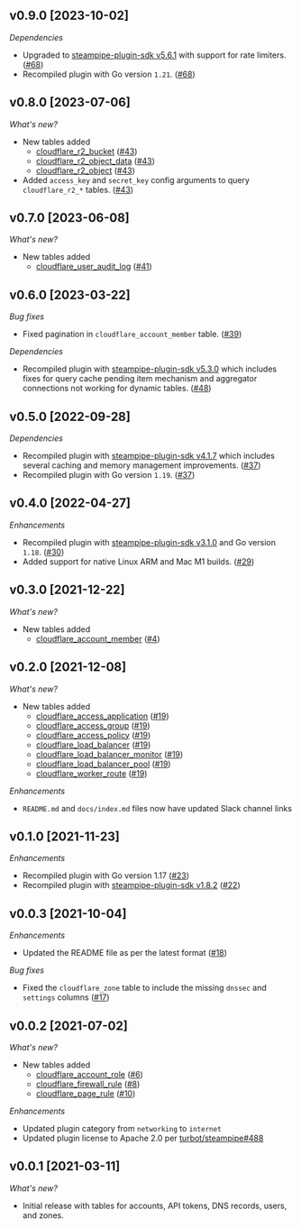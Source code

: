 ## v0.9.0 [2023-10-02]

_Dependencies_

- Upgraded to [steampipe-plugin-sdk v5.6.1](https://github.com/turbot/steampipe-plugin-sdk/blob/main/CHANGELOG.md#v561-2023-09-29) with support for rate limiters. ([#68](https://github.com/turbot/steampipe-plugin-cloudflare/pull/68))
- Recompiled plugin with Go version `1.21`. ([#68](https://github.com/turbot/steampipe-plugin-cloudflare/pull/68))

## v0.8.0 [2023-07-06]

_What's new?_

- New tables added
  - [cloudflare_r2_bucket](https://hub.steampipe.io/plugins/turbot/cloudflare/tables/cloudflare_r2_bucket) ([#43](https://github.com/turbot/steampipe-plugin-cloudflare/pull/43))
  - [cloudflare_r2_object_data](https://hub.steampipe.io/plugins/turbot/cloudflare/tables/cloudflare_r2_object_data) ([#43](https://github.com/turbot/steampipe-plugin-cloudflare/pull/43))
  - [cloudflare_r2_object](https://hub.steampipe.io/plugins/turbot/cloudflare/tables/cloudflare_r2_object) ([#43](https://github.com/turbot/steampipe-plugin-cloudflare/pull/43))
- Added `access_key` and `secret_key` config arguments to query `cloudflare_r2_*` tables. ([#43](https://github.com/turbot/steampipe-plugin-cloudflare/pull/43))

## v0.7.0 [2023-06-08]

_What's new?_

- New tables added
  - [cloudflare_user_audit_log](https://hub.steampipe.io/plugins/turbot/cloudflare/tables/cloudflare_user_audit_log) ([#41](https://github.com/turbot/steampipe-plugin-cloudflare/pull/41))

## v0.6.0 [2023-03-22]

_Bug fixes_

- Fixed pagination in `cloudflare_account_member` table. ([#39](https://github.com/turbot/steampipe-plugin-cloudflare/pull/39))

_Dependencies_

- Recompiled plugin with [steampipe-plugin-sdk v5.3.0](https://github.com/turbot/steampipe-plugin-sdk/blob/main/CHANGELOG.md#v530-2023-03-16) which includes fixes for query cache pending item mechanism and aggregator connections not working for dynamic tables. ([#48](https://github.com/turbot/steampipe-plugin-cloudflare/pull/48))

## v0.5.0 [2022-09-28]

_Dependencies_

- Recompiled plugin with [steampipe-plugin-sdk v4.1.7](https://github.com/turbot/steampipe-plugin-sdk/blob/main/CHANGELOG.md#v417-2022-09-08) which includes several caching and memory management improvements. ([#37](https://github.com/turbot/steampipe-plugin-cloudflare/pull/37))
- Recompiled plugin with Go version `1.19`. ([#37](https://github.com/turbot/steampipe-plugin-cloudflare/pull/37))


## v0.4.0 [2022-04-27]

_Enhancements_

- Recompiled plugin with [steampipe-plugin-sdk v3.1.0](https://github.com/turbot/steampipe-plugin-sdk/blob/main/CHANGELOG.md#v310--2022-03-30) and Go version `1.18`. ([#30](https://github.com/turbot/steampipe-plugin-cloudflare/pull/30))
- Added support for native Linux ARM and Mac M1 builds. ([#29](https://github.com/turbot/steampipe-plugin-cloudflare/pull/29))

## v0.3.0 [2021-12-22]

_What's new?_

- New tables added
  - [cloudflare_account_member](https://hub.steampipe.io/plugins/turbot/cloudflare/tables/cloudflare_account_member) ([#4](https://github.com/turbot/steampipe-plugin-cloudflare/pull/4))

## v0.2.0 [2021-12-08]

_What's new?_

- New tables added
  - [cloudflare_access_application](https://hub.steampipe.io/plugins/turbot/cloudflare/tables/cloudflare_access_application) ([#19](https://github.com/turbot/steampipe-plugin-cloudflare/pull/19))
  - [cloudflare_access_group](https://hub.steampipe.io/plugins/turbot/cloudflare/tables/cloudflare_access_group) ([#19](https://github.com/turbot/steampipe-plugin-cloudflare/pull/19))
  - [cloudflare_access_policy](https://hub.steampipe.io/plugins/turbot/cloudflare/tables/cloudflare_access_policy) ([#19](https://github.com/turbot/steampipe-plugin-cloudflare/pull/19))
  - [cloudflare_load_balancer](https://hub.steampipe.io/plugins/turbot/cloudflare/tables/cloudflare_load_balancer) ([#19](https://github.com/turbot/steampipe-plugin-cloudflare/pull/19))
  - [cloudflare_load_balancer_monitor](https://hub.steampipe.io/plugins/turbot/cloudflare/tables/cloudflare_load_balancer_monitor) ([#19](https://github.com/turbot/steampipe-plugin-cloudflare/pull/19))
  - [cloudflare_load_balancer_pool](https://hub.steampipe.io/plugins/turbot/cloudflare/tables/cloudflare_load_balancer_pool) ([#19](https://github.com/turbot/steampipe-plugin-cloudflare/pull/19))
  - [cloudflare_worker_route](https://hub.steampipe.io/plugins/turbot/cloudflare/tables/cloudflare_worker_route) ([#19](https://github.com/turbot/steampipe-plugin-cloudflare/pull/19))

_Enhancements_

- `README.md` and `docs/index.md` files now have updated Slack channel links

## v0.1.0 [2021-11-23]

_Enhancements_

- Recompiled plugin with Go version 1.17 ([#23](https://github.com/turbot/steampipe-plugin-cloudflare/pull/23))
- Recompiled plugin with [steampipe-plugin-sdk v1.8.2](https://github.com/turbot/steampipe-plugin-sdk/blob/main/CHANGELOG.md#v182--2021-11-22) ([#22](https://github.com/turbot/steampipe-plugin-cloudflare/pull/22))

## v0.0.3 [2021-10-04]

_Enhancements_

- Updated the README file as per the latest format ([#18](https://github.com/turbot/steampipe-plugin-cloudflare/pull/18))

_Bug fixes_
- Fixed the `cloudflare_zone` table to include the missing `dnssec` and `settings` columns ([#17](https://github.com/turbot/steampipe-plugin-cloudflare/pull/17))

## v0.0.2 [2021-07-02]

_What's new?_

- New tables added
  - [cloudflare_account_role](https://hub.steampipe.io/plugins/turbot/cloudflare/tables/cloudflare_account_role) ([#6](https://github.com/turbot/steampipe-plugin-cloudflare/pull/6))
  - [cloudflare_firewall_rule](https://hub.steampipe.io/plugins/turbot/cloudflare/tables/cloudflare_firewall_rule) ([#8](https://github.com/turbot/steampipe-plugin-cloudflare/pull/8))
  - [cloudflare_page_rule](https://hub.steampipe.io/plugins/turbot/cloudflare/tables/cloudflare_page_rule) ([#10](https://github.com/turbot/steampipe-plugin-cloudflare/pull/10))

_Enhancements_

- Updated plugin category from `networking` to `internet`
- Updated plugin license to Apache 2.0 per [turbot/steampipe#488](https://github.com/turbot/steampipe/issues/488)

## v0.0.1 [2021-03-11]

_What's new?_

- Initial release with tables for accounts, API tokens, DNS records, users, and zones.

